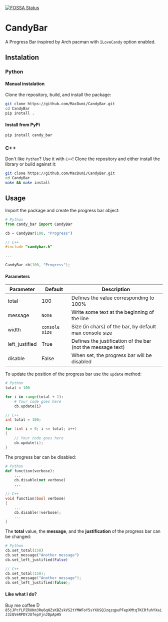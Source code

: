 [![FOSSA Status](https://app.fossa.com/api/projects/git%2Bgithub.com%2FMacDumi%2FCandyBar.svg?type=shield)](https://app.fossa.com/projects/git%2Bgithub.com%2FMacDumi%2FCandyBar?ref=badge_shield)
# CandyBar

A Progress Bar inspired by Arch pacman with `ILoveCandy` option enabled.

## Instalation

### Python

#### Manual instalation

Clone the repository, build, and install the package:

```bash
git clone https://github.com/MacDumi/CandyBar.git
cd CandyBar
pip install .
```

#### Install from PyPi

```bash
pip install candy_bar
```

### C++

Don't like `Python`? Use it with `C++`!
Clone the repository and either install the library or build against it:

```bash
git clone https://github.com/MacDumi/CandyBar.git
cd CandyBar
make && make install
```

## Usage

Import the package and create the progress bar object:

```python
# Python
from candy_bar import CandyBar

cb = CandyBar(100, "Progress")
```

```C++
// C++
#include "candybar.h"

...

CandyBar cb(100, "Progress");
```

#### Parameters

| Parameter      | Default        | Description                                                 |
| ---            | ---            | ---                                                         |
| total          |   100          | Defines the value corresponding to 100%                     |
| message        | `None`         | Write some text at the beginning of the line                |
| width          | `console size` | Size (in chars) of the bar, by default max console size     |
| left_justified |   True         | Defines the justification of the bar (not the message text) |
| disable        |   False        | When set, the progress bar will be disabled                 |

To update the position of the progress bar use the `update` method:

```python
# Python
total = 100

for i in range(total + 1):
    # Your code goes here
    cb.update(i)
```

```C++
// C++
int total = 100;

for (int i = 0; i <= total; i++)
{
    // Your code goes here
    cb.update(i);
}
```
The progress bar can be disabled:

```python
# Python
def function(verbose):
    ...
    cb.disable(not verbose)
    ...
```

```C++
// C++
void function(bool verbose)
{
    ...
    cb.disable(!verbose);
    ...
}
```

The __total__ value, the __message__, and the __justification__ of the progress bar can be changed:

```python
# Python
cb.set_total(150)
cb.set_message("Another message")
cb.set_left_justified(False)
```

```C++
// C++
cb.set_total(150);
cb.set_message("Another message");
cb.set_left_justified(false);
```

#### Like what I do?

Buy me coffee
<img src="https://web.getmonero.org/press-kit/symbols/monero-symbol-480.png" alt="Donate with monero" width="15"/> `85jJPcfLPZRUKm3Re6qHZsKBZskVS2tYMWFoY5sYXUSQJzqzqpuPFepXMtqTKCRfuhYXaiJ3zQVeRPDYJUfepVjnJDpApH5`
